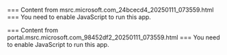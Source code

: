 === Content from msrc.microsoft.com_24bcecd4_20250111_073559.html ===
You need to enable JavaScript to run this app.

=== Content from portal.msrc.microsoft.com_98452df2_20250111_073559.html ===
You need to enable JavaScript to run this app.
